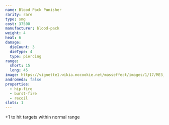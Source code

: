 ```yaml
---
name: Blood Pack Punisher
rarity: rare
type: smg
cost: 37500
manufacturer: blood-pack
weight: 4
heat: 6
damage:
  dieCount: 3
  dieType: 4
  type: piercing
range:
  short: 15
  long: 45
image: https://vignette1.wikia.nocookie.net/masseffect/images/1/17/ME3_Blood_Pack_Punisher_Smg.png/revision/latest?cb=20120809190511
andromeda: false
properties:
  - hip-fire
  - burst-fire
  - recoil
slots: 1
---
```

+1 to hit targets within normal range